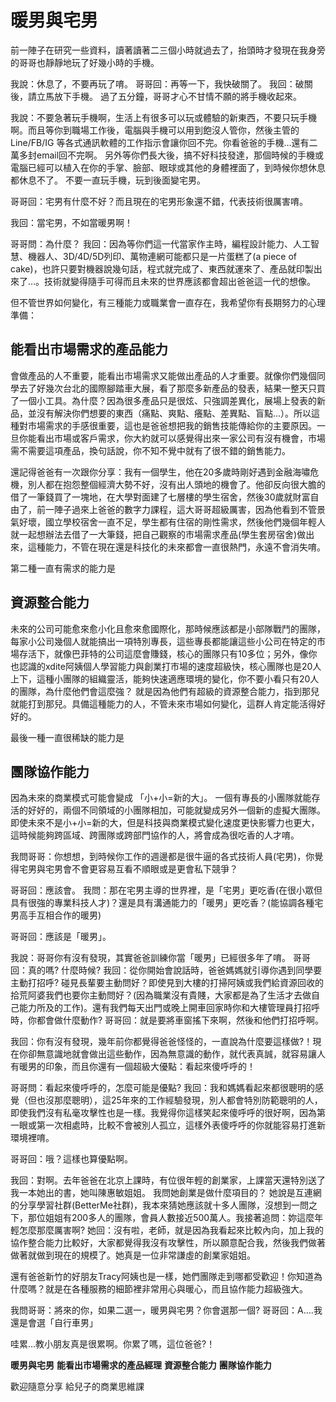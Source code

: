 # 暖男與宅男

前一陣子在研究一些資料，讀著讀著二三個小時就過去了，抬頭時才發現在我身旁的哥哥也靜靜地玩了好幾小時的手機。

我說：休息了，不要再玩了唷。
哥哥回：再等一下，我快破關了。
我回：破關後，請立馬放下手機。
過了五分鐘，哥哥才心不甘情不願的將手機收起來。

我說：不要急著玩手機啊，生活上有很多可以玩或體驗的新東西，不要只玩手機啊。而且等你到職場工作後，電腦與手機可以用到飽沒人管你，然後主管的Line/FB/IG 等各式通訊軟體的工作指示會讓你回不完。你看爸爸的手機…還有二萬多封email回不完啊。
另外等你們長大後，搞不好科技發達，那個時候的手機或電腦已經可以植入在你的手掌、臉部、眼球或其他的身體裡面了，到時候你想休息都休息不了。
不要一直玩手機，玩到後面變宅男。

哥哥回：宅男有什麼不好？而且現在的宅男形象還不錯，代表技術很厲害唷。

我回：當宅男，不如當暖男啊！

哥哥問：為什麼？
我回：因為等你們這一代當家作主時，編程設計能力、人工智慧、機器人、3D/4D/5D列印、萬物連網可能都只是一片蛋糕了(a piece of cake)，也許只要對機器說幾句話，程式就完成了、東西就運來了、產品就印製出來了…。技術就變得隨手可得而且未來的世界應該都會超出爸爸這一代的想像。

但不管世界如何變化，有三種能力或職業會一直存在，我希望你有長期努力的心理準備：

## 能看出市場需求的產品能力

會做產品的人不重要，能看出市場需求又能做出產品的人才重要。就像你們幾個同學去了好幾次台北的國際腳踏車大展，看了那麼多新產品的發表，結果一整天只買了一個小工具。為什麼？因為很多產品只是很炫、只強調差異化，展場上發表的新品，並沒有解決你們想要的東西（痛點、爽點、癢點、差異點、盲點…）。所以這種對市場需求的手感很重要，這也是爸爸想把我的銷售技能傳給你的主要原因。一旦你能看出市場或客戶需求，你大約就可以感覺得出來一家公司有沒有機會，市場需不需要這項產品，換句話說，你不知不覺中就有了很不錯的銷售能力。

還記得爸爸有一次跟你分享：我有一個學生，他在20多歲時剛好遇到金融海嘯危機，別人都在抱怨整個經濟大勢不好，沒有出人頭地的機會了。他卻反向很大膽的借了一筆錢買了一塊地，在大學對面建了七層樓的學生宿舍，然後30歲就財富自由了，前一陣子過來上爸爸的數字力課程，這大哥哥超級厲害，因為他看到不管景氣好壞，國立學校宿舍一直不足，學生都有住宿的剛性需求，然後他們幾個年輕人就一起想辦法去借了一大筆錢，把自己觀察的市場需求產品(學生套房宿舍)做出來，這種能力，不管在現在還是科技化的未來都會一直很熱門，永遠不會消失唷。

第二種一直有需求的能力是

## 資源整合能力

未來的公司可能愈來愈小化且愈來愈國際化，那時候應該都是小部隊戰鬥的團隊，每家小公司幾個人就能搞出一項特別專長，這些專長都能讓這些小公司在特定的市場存活下，就像巴菲特的公司這麼會賺錢，核心的團隊只有10多位；另外，像你也認識的xdite阿姨個人學習能力與創業打市場的速度超級快，核心團隊也是20人上下，這種小團隊的組織靈活，能夠快速適應環境的變化，你不要小看只有20人的團隊，為什麼他們會這麼強？ 就是因為他們有超級的資源整合能力，指到那兒就能打到那兒。具備這種能力的人，不管未來市場如何變化，這群人肯定能活得好好的。

最後一種一直很稀缺的能力是

## 團隊協作能力
因為未來的商業模式可能會變成 「小+小=新的大」。
一個有專長的小團隊就能存活的好好的，兩個不同領域的小團隊相加，可能就變成另外一個新的虛擬大團隊。即使未來不是小+小=新的大，但是科技與商業模式變化速度更快影響力也更大，這時候能夠跨區域、跨團隊或跨部門協作的人，將會成為很吃香的人才唷。

我問哥哥：你想想，到時候你工作的週邊都是很牛逼的各式技術人員(宅男)，你覺得宅男與宅男會不會更容易互看不順眼或是更會私下競爭？

哥哥回：應該會。
我問：那在宅男主導的世界裡，是「宅男」更吃香(在很小眾但具有很強的專業科技人才)？還是具有溝通能力的「暖男」更吃香？(能協調各種宅男高手互相合作的暖男)

哥哥回：應該是「暖男」。

我說：哥哥你有沒有發現，其實爸爸訓練你當「暖男」已經很多年了唷。
哥哥回：真的嗎? 什麼時候?
我回：從你開始會說話時，爸爸媽媽就引導你遇到同學要主動打招呼? 碰見長輩要主動問好？即使見到大樓的打掃阿姨或我們給資源回收的拾荒阿婆我們也要你主動問好？(因為職業沒有貴賤，大家都是為了生活才去做自己能力所及的工作)。還有我們每天出門或晚上開車回家時你和大樓管理員打招呼時，你都會做什麼動作?
哥哥回：就是要將車窗搖下來啊，然後和他們打招呼啊。

我回：你有沒有發現，幾年前你都覺得爸爸怪怪的，一直說為什麼要這樣做?！現在你卻無意識地就會做出這些動作，因為無意識的動作，就代表真誠，就容易讓人有暖男的印象，而且你還有一個超級大優點：看起來傻呼呼的！

哥哥問：看起來傻呼呼的，怎麼可能是優點?
我回：我和媽媽看起來都很聰明的感覺（但也沒那麼聰明），這25年來的工作經驗發現，別人都會特別防範聰明的人，即使我們沒有私毫攻擊性也是一樣。我覺得你這樣笑起來傻呼呼的很好啊，因為第一眼或第一次相處時，比較不會被別人孤立，這樣外表傻呼呼的你就能容易打進新環境裡唷。

哥哥回：哦？這樣也算優點啊。

我回：對啊。去年爸爸在北京上課時，有位很年輕的創業家，上課當天還特別送了我一本她出的書，她叫陳惠敏姐姐。
我問她創業是做什麼項目的？ 她說是互連網的分享學習社群(BetterMe社群)，我本來猜她應該就十多人團隊，沒想到一問之下，那位姐姐有200多人的團隊，會員人數接近500萬人。我接著追問：妳這麼年輕怎麼那麼厲害啊? 她回：沒有啦，老師，就是因為我看起來比較內向，加上我的協作整合能力比較好，大家都覺得我沒有攻擊性，所以願意配合我，然後我們做著做著就做到現在的規模了。她真是一位非常謙虛的創業家姐姐。

還有爸爸新竹的好朋友Tracy阿姨也是一樣，她們團隊走到哪都受歡迎！你知道為什麼嗎？就是在各種服務的細節裡非常用心與暖心，而且協作能力超級強大。

我問哥哥：將來的你，如果二選一，暖男與宅男？你會選那一個?
哥哥回：A….我還是會選「自行車男」

哇累…教小朋友真是很累啊。你累了嗎，這位爸爸?！

**暖男與宅男**
**能看出市場需求的產品經理**
**資源整合能力**
**團隊協作能力**

歡迎隨意分享
給兒子的商業思維課
